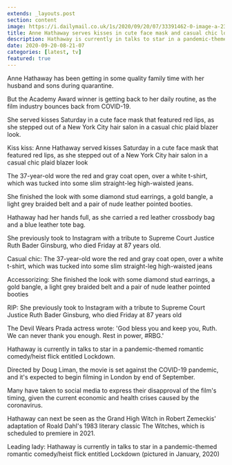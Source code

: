 ```yaml
---
extends: _layouts.post
section: content
image: https://i.dailymail.co.uk/1s/2020/09/20/07/33391462-0-image-a-234_1600582964017.jpg 
title: Anne Hathaway serves kisses in cute face mask and casual chic look as she leaves hair salon in NYC 
description: Hathaway is currently in talks to star in a pandemic-themed romantic comedy/heist flick entitled Lockdown, which is expected to begin filming in London by end of September. 
date: 2020-09-20-08-21-07 
categories: [latest, tv] 
featured: true 
--- 
```

Anne Hathaway has been getting in some quality family time with her husband and sons during quarantine.

But the Academy Award winner is getting back to her daily routine, as the film industry bounces back from COVID-19.

She served kisses Saturday in a cute face mask that featured red lips, as she stepped out of a New York City hair salon in a casual chic plaid blazer look.

Kiss kiss: Anne Hathaway served kisses Saturday in a cute face mask that featured red lips, as she stepped out of a New York City hair salon in a casual chic plaid blazer look

The 37-year-old wore the red and gray coat open, over a white t-shirt, which was tucked into some slim straight-leg high-waisted jeans.

She finished the look with some diamond stud earrings, a gold bangle, a light grey braided belt and a pair of nude leather pointed booties.

Hathaway had her hands full, as she carried a red leather crossbody bag and a blue leather tote bag. 

She previously took to Instagram with a tribute to Supreme Court Justice Ruth Bader Ginsburg, who died Friday at 87 years old.

Casual chic: The 37-year-old wore the red and gray coat open, over a white t-shirt, which was tucked into some slim straight-leg high-waisted jeans

Accessorizing: She finished the look with some diamond stud earrings, a gold bangle, a light grey braided belt and a pair of nude leather pointed booties

RIP: She previously took to Instagram with a tribute to Supreme Court Justice Ruth Bader Ginsburg, who died Friday at 87 years old

The Devil Wears Prada actress wrote: 'God bless you and keep you, Ruth. We can never thank you enough. Rest in power, #RBG.'

Hathaway is currently in talks to star in a pandemic-themed romantic comedy/heist flick entitled Lockdown.

Directed by Doug Liman, the movie is set against the COVID-19 pandemic, and it's expected to begin filming in London by end of September. 

Many have taken to social media to express their disapproval of the film's timing, given the current economic and health crises caused by the coronavirus.

Hathaway can next be seen as the Grand High Witch in Robert Zemeckis' adaptation of Roald Dahl's 1983 literary classic The Witches, which is scheduled to premiere in 2021.

Leading lady: Hathaway is currently in talks to star in a pandemic-themed romantic comedy/heist flick entitled Lockdown (pictured in January, 2020)

